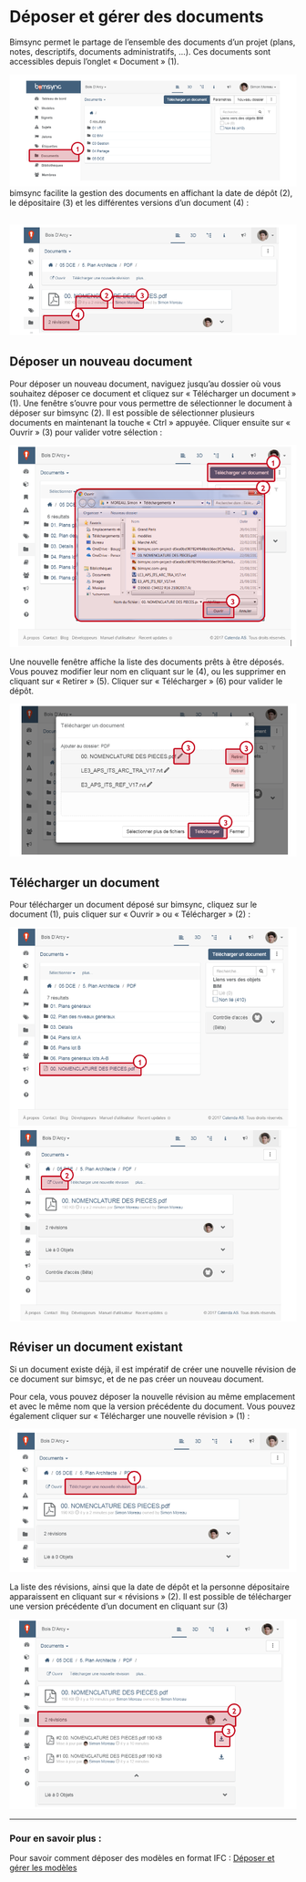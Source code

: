 # Déposer et gérer des documents

Bimsync permet le partage de l’ensemble des documents d’un projet \(plans, notes, descriptifs, documents administratifs, …\). Ces documents sont accessibles depuis l’onglet « Document » \(1\).

![](/03_bimsync/deposer-et-gerer-des-documents-images/deposer-et-gerer-des-documents-01.PNG)
bimsync facilite la gestion des documents en affichant la date de dépôt \(2\), le dépositaire \(3\) et les différentes versions d’un document \(4\) :

## ![](/03_bimsync/deposer-et-gerer-des-documents-images/deposer-et-gerer-des-documents-02.PNG)

## Déposer un nouveau document

Pour déposer un nouveau document, naviguez jusqu’au dossier où vous souhaitez déposer ce document et cliquez sur « Télécharger un document » \(1\). Une fenêtre s’ouvre pour vous permettre de sélectionner le document à déposer sur bimsync \(2\). Il est possible de sélectionner plusieurs documents en maintenant la touche « Ctrl » appuyée. Cliquer ensuite sur « Ouvrir » \(3\) pour valider votre sélection :

![](/03_bimsync/deposer-et-gerer-des-documents-images/deposer-et-gerer-des-documents-03.PNG)

Une nouvelle fenêtre affiche la liste des documents prêts à être déposés. Vous pouvez modifier leur nom en cliquant sur le   \(4\), ou les supprimer en cliquant sur « Retirer » \(5\). Cliquer sur « Télécharger » \(6\) pour valider le dépôt.

![](/03_bimsync/deposer-et-gerer-des-documents-images/deposer-et-gerer-des-documents-04.PNG)

## Télécharger un document

Pour télécharger un document déposé sur bimsync, cliquez sur le document \(1\), puis cliquer sur « Ouvrir » ou « Télécharger » \(2\) :

![](/03_bimsync/deposer-et-gerer-des-documents-images/deposer-et-gerer-des-documents-05.PNG)
![](/03_bimsync/deposer-et-gerer-des-documents-images/deposer-et-gerer-des-documents-06.PNG)

## Réviser un document existant

Si un document existe déjà, il est impératif de créer une nouvelle révision de ce document sur bimsyc, et de ne pas créer un nouveau document.

Pour cela, vous pouvez déposer la nouvelle révision au même emplacement et avec le même nom que la version précédente du document. Vous pouvez également cliquer sur « Télécharger une nouvelle révision » \(1\) :

![](/03_bimsync/deposer-et-gerer-des-documents-images/deposer-et-gerer-des-documents-07.PNG)

La liste des révisions, ainsi que la date de dépôt et la personne dépositaire apparaissent en cliquant sur « révisions » \(2\). Il est possible de télécharger une version précédente d’un document en cliquant sur  \(3\)

![](/03_bimsync/deposer-et-gerer-des-documents-images/deposer-et-gerer-des-documents-08.PNG)

---

### Pour en savoir plus :

Pour savoir comment déposer des modèles en format IFC : [Déposer et gérer les modèles](/03_bimsync/deposer-et-gerer-des-modeles.md)


